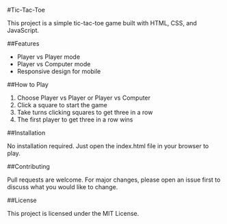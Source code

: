#Tic-Tac-Toe

This project is a simple tic-tac-toe game built with HTML, CSS, and JavaScript.

##Features

- Player vs Player mode
- Player vs Computer mode
- Responsive design for mobile

##How to Play

1. Choose Player vs Player or Player vs Computer
2. Click a square to start the game
3. Take turns clicking squares to get three in a row
4. The first player to get three in a row wins

##Installation

No installation required. Just open the index.html file in your browser to play.

##Contributing

Pull requests are welcome. For major changes, please open an issue first to discuss what you would like to change.

##License

This project is licensed under the MIT License.
